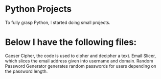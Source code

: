 # Python  Projects
To fully grasp Python, I started doing small projects. 

# Below I have the following files: 
Caeser Cipher, the code is used to cipher and decipher a text.
Email Slicer, which slices the email address given into username and domain.
Random Password Generator generates random passwords for users depending on the password length.

